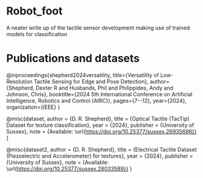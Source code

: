 # Robot_foot
A neater write up of the tactile sensor development making use of trained models for classification


# Publications and datasets

@inproceedings{shepherd2024versatility,
  title={Versatility of Low-Resolution Tactile Sensing for Edge and Pose Detection},
  author={Shepherd, Dexter R and Husbands, Phil and Philippides, Andy and Johnson, Chris},
  booktitle={2024 5th International Conference on Artificial Intelligence, Robotics and Control (AIRC)},
  pages={7--12},
  year={2024},
  organization={IEEE}
}

@misc{dataset,
  author = {D. R. Shepherd},
  title = {Optical Tactile (TacTip) Dataset for texture classification},
  year = {2024},
  publisher = {University of Sussex},
  note = {Available: \url{https://doi.org/10.25377/sussex.26935696}}
}

@misc{dataset2,
  author = {D. R. Shepherd},
  title = {Electrical Tactile Dataset (Piezoelectric and Accelerometer) for textures},
  year = {2024},
  publisher = {University of Sussex},
  note = {Available: \url{https://doi.org/10.25377/sussex.28033589}}
}